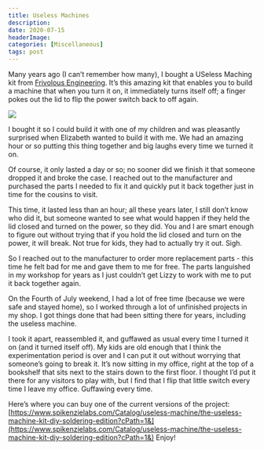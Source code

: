 ```yaml
---
title: Useless Machines
description: 
date: 2020-07-15
headerImage: 
categories: [Miscellaneous]
tags: post
---
```


Many years ago (I can’t remember how many), I bought a USeless Maching kit from [Frivolous Engineering](https://www.instructables.com/member/Frivolous%20Engineering/instructables/). It’s this amazing kit that enables you to build a machine that when you turn it on, it immediately turns itself off; a finger pokes out the lid to flip the power switch back to off again.

![](/images/stories/2020/uesless-machine_1.jpg)

I bought it so I could build it with one of my children and was pleasantly surprised when Elizabeth wanted to build it with me. We had an amazing hour or so putting this thing together and big laughs every time we turned it on.

Of course, it only lasted a day or so; no sooner did we finish it that someone dropped it and broke the case. I reached out to the manufacturer and purchased the parts I needed to fix it and quickly put it back together just in time for the cousins to visit.

This time, it lasted less than an hour; all these years later, I still don’t know who did it, but someone wanted to see what would happen if they held the lid closed and turned on the power, so they did. You and I are smart enough to figure out without trying that if you hold the lid closed and turn on the power, it will break. Not true for kids, they had to actually try it out. Sigh.

So I reached out to the manufacturer to order more replacement parts - this time he felt bad for me and gave them to me for free. The parts languished in my workshop for years as I just couldn’t get Lizzy to work with me to put it back together again.

On the Fourth of July weekend, I had a lot of free time (because we were safe and stayed home), so I worked through a lot of unfinished projects in my shop. I got things done that had been sitting there for years, including the useless machine.

I took it apart, reassembled it, and guffawed as usual every time I turned it on (and it turned itself off). My kids are old enough that I think the experimentation period is over and I can put it out without worrying that someone’s going to break it. It’s now sitting in my office, right at the top of a bookshelf that sits next to the stairs down to the first floor. I thought I’d put it there for any visitors to play with, but I find that I flip that little switch every time I leave my office. Guffawing every time.

Here’s where you can buy one of the current versions of the project: [https://www.spikenzielabs.com/Catalog/useless-machine/the-useless-machine-kit-diy-soldering-edition?cPath=1&](https://www.spikenzielabs.com/Catalog/useless-machine/the-useless-machine-kit-diy-soldering-edition?cPath=1&) Enjoy!